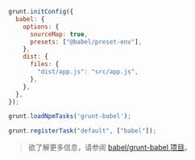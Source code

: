 ```js
grunt.initConfig({
  babel: {
    options: {
      sourceMap: true,
      presets: ["@babel/preset-env"],
    },
    dist: {
      files: {
        "dist/app.js": "src/app.js",
      },
    },
  },
});

grunt.loadNpmTasks('grunt-babel');

grunt.registerTask("default", ["babel"]);
```

<blockquote class="babel-callout babel-callout-info">
  <p>
    欲了解更多信息，请参阅 <a href="https://github.com/babel/grunt-babel">babel/grunt-babel 项目</a>。
  </p>
</blockquote>

